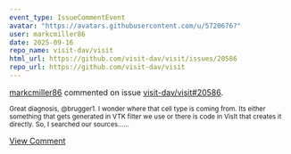 ```yaml
---
event_type: IssueCommentEvent
avatar: "https://avatars.githubusercontent.com/u/5720676?"
user: markcmiller86
date: 2025-09-16
repo_name: visit-dav/visit
html_url: https://github.com/visit-dav/visit/issues/20586
repo_url: https://github.com/visit-dav/visit
---
```


<a href='https://github.com/markcmiller86' target='_blank'>markcmiller86</a> commented on issue <a href='https://github.com/visit-dav/visit/issues/20586' target='_blank'>visit-dav/visit#20586</a>.

<small>Great diagnosis, @brugger1. I wonder where that cell type is coming from. Its either something that gets generated in VTK filter we use or there is code in VisIt that creates it directly. So, I searched our sources......</small>

<a href='https://github.com/visit-dav/visit/issues/20586' target='_blank'>View Comment</a>